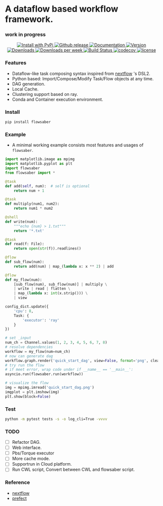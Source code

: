 # A dataflow based workflow framework.
### work in progress

<p align="center">

  

  
  <a href="https://pypi.python.org/pypi/flowsaber/">
    <img src="https://img.shields.io/pypi/v/flowsaber.svg" alt="Install with PyPi" />
  </a>
  
  
  <a href="https://github.com/zhqu1148980644/flowsaber/releases">
  	<img src="https://img.shields.io/github/v/release/zhqu1148980644/flowsaber?include_prereleases&label=github" alt="Github release">
  </a>
 
  <a href="https://zhqu1148980644.github.io/flowsaber/index.html">
  	<img src="https://readthedocs.org/projects/ansicolortags/badge/?version=latest" alt="Documentation">
  </a>
  
  <a href="https://pypi.python.org/pypi/flowsaber">
    <img src="https://img.shields.io/pypi/pyversions/flowsaber.svg" alt="Version">
  </a>
  
  <a href="https://pepy.tech/project/flowsaber">
    <img src="https://pepy.tech/badge/flowsaber" alt="Downloads">
  </a>

  <a href="https://pepy.tech/project/flowsaber">
    <img src="https://pepy.tech/badge/flowsaber/week" alt="Downloads per week">
  </a>
  
  <a href="https://github.com/zhqu1148980644/flowsaber/actions/workflows/python-package-conda.yml">
    <img src="https://github.com/zhqu1148980644/flowsaber/actions/workflows/python-package-conda.yml/badge.svg" alt="Build Status">
  </a>

  <a href="https://app.codecov.io/gh/zhqu1148980644/flowsaber">
    <img src="https://codecov.io/gh/zhqu1148980644/flowsaber/branch/main/graph/badge.svg" alt="codecov">
  </a>

  <a href="https://github.com/zhqu1148980644/flowsaber/blob/master/LICENSE">
    <img src="https://img.shields.io/github/license/zhqu1148980644/flowsaber" alt="license">
  </a>

</p>




### Features

- Dataflow-like task composing syntax inspired from [nextflow](https://github.com/nextflow-io/nextflow) 's DSL2.
- Python based: Import/Compose/Modify Task/Flow objects at any time.
- DAG generation.
- Local Cache.
- Clustering support based on ray.
- Conda and Container execution environment.


### Install

```bash
pip install flowsaber
```

### Example

- A minimal working example consists most features and usages of `flowsaber`.

```python
import matplotlib.image as mpimg
import matplotlib.pyplot as plt
import flowsaber
from flowsaber import *

@task
def add(self, num):  # self is optional
    return num + 1

@task
def multiply(num1, num2):
    return num1 * num2

@shell
def write(num):
    """echo {num} > 1.txt"""
    return '*.txt'

@task
def read(f: File):
    return open(str(f)).readlines()

@flow
def sub_flow(num):
    return add(num) | map_(lambda x: x ** 2) | add

@flow
def my_flow(num):
    [sub_flow(num), sub_flow(num)] | multiply \
    | write | read | flatten \
    | map_(lambda x: int(x.strip())) \
    | view

config_dict.update({
    'cpu': 8,
    Task: {
        'executor': 'ray'
    }
})

# set _input
num_ch = Channel.values(1, 2, 3, 4, 5, 6, 7, 8)
# resolve dependencies
workflow = my_flow(num=num_ch)
# now can generate dag
workflow.graph.render('quick_start_dag', view=False, format='png', cleanup=True)
# try run the flow
# if meet error, wrap code under if __name__ == '__main__':
asyncio.run(flowsaber.run(workflow))

# visualize the flow
img = mpimg.imread('quick_start_dag.png')
imgplot = plt.imshow(img)
plt.show(block=False)
```

### Test

```bash
python -m pytest tests -s -o log_cli=True -vvvv
```


### TODO
- [ ] Refactor DAG.
- [ ] Web interface.
- [ ] Pbs/Torque executor
- [ ] More cache mode.
- [ ] Supportrun in Cloud platform.
- [ ] Run CWL script, Convert between CWL and flowsaber script.

### Reference
- [nextflow](https://github.com/nextflow-io/nextflow)
- [prefect](https://github.com/PrefectHQ/prefect)

